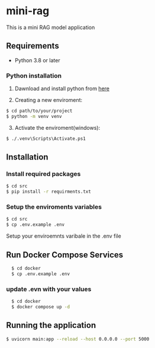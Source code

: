 # mini-rag
This is a mini RAG model application 

## Requirements
 - Python 3.8 or later

### Python installation
1) Dawnload and install python from [here](https://www.python.org/downloads/)

2) Creating a new enviroment:
```bash
$ cd path/to/your/project
$ python -m venv venv
```

3) Activate the enviroment(windows):
```bash
$ ./.venv\Scripts\Activate.ps1
```
## Installation

### Install required packages
```bash
$ cd src
$ pip install -r requirments.txt
```
### Setup the enviroments variables
```bash
$ cd src
$ cp .env.example .env 
```
Setup your enviroemnts varibale in the .env file

## Run Docker Compose Services
```bash
  $ cd docker
  $ cp .env.example .env
```
### update .evn with your values
```bash
  $ cd docker
  $ docker compose up -d
``` 

## Running the application

```bash
$ uvicorn main:app --reload --host 0.0.0.0 --port 5000
```
